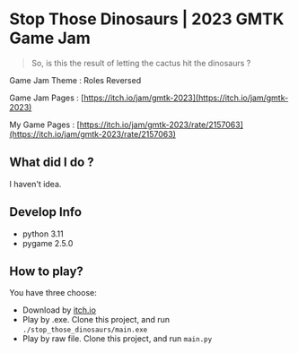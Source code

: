 # Stop Those Dinosaurs | 2023 GMTK Game Jam

> So, is this the result of letting the cactus hit the dinosaurs ?

Game Jam Theme : Roles Reversed

Game Jam Pages : [https://itch.io/jam/gmtk-2023](https://itch.io/jam/gmtk-2023)

My Game Pages : [https://itch.io/jam/gmtk-2023/rate/2157063](https://itch.io/jam/gmtk-2023/rate/2157063)

## What did I do ?

I haven't idea.

## Develop Info

- python 3.11
- pygame 2.5.0

## How to play?

You have three choose:

- Download by [itch.io](https://itch.io/jam/gmtk-2023/rate/2157063)
- Play by .exe. Clone this project, and run `./stop_those_dinosaurs/main.exe`
- Play by raw file. Clone this project, and run `main.py`